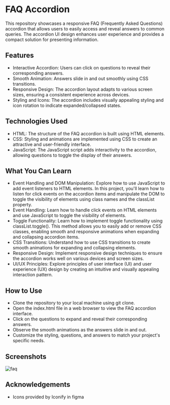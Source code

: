 # FAQ Accordion
This repository showcases a responsive FAQ (Frequently Asked Questions) accordion that allows users to easily access and reveal answers to common queries. The accordion UI design enhances user experience and provides a compact solution for presenting information.

## Features
- Interactive Accordion: Users can click on questions to reveal their corresponding answers.
- Smooth Animation: Answers slide in and out smoothly using CSS transitions.
- Responsive Design: The accordion layout adapts to various screen sizes, ensuring a consistent experience across devices.
- Styling and Icons: The accordion includes visually appealing styling and icon rotation to indicate expanded/collapsed states.

## Technologies Used
- HTML: The structure of the FAQ accordion is built using HTML elements.
- CSS: Styling and animations are implemented using CSS to create an attractive and user-friendly interface.
- JavaScript: The JavaScript script adds interactivity to the accordion, allowing questions to toggle the display of their answers.

## What You Can Learn
- Event Handling and DOM Manipulation: Explore how to use JavaScript to add event listeners to HTML elements. In this project, you'll learn how to listen for click events on the accordion items and manipulate the DOM to toggle the visibility of elements using class names and the classList property.
- Event Handling: Learn how to handle click events on HTML elements and use JavaScript to toggle the visibility of elements.
- Toggle Functionality: Learn how to implement toggle functionality using classList.toggle(). This method allows you to easily add or remove CSS classes, enabling smooth and responsive animations when expanding and collapsing accordion items.
- CSS Transitions: Understand how to use CSS transitions to create smooth animations for expanding and collapsing elements.
- Responsive Design: Implement responsive design techniques to ensure the accordion works well on various devices and screen sizes.
- UI/UX Principles: Explore principles of user interface (UI) and user experience (UX) design by creating an intuitive and visually appealing interaction pattern.

## How to Use
- Clone the repository to your local machine using git clone.
- Open the index.html file in a web browser to view the FAQ accordion interface.
- Click on the questions to expand and reveal their corresponding answers.
- Observe the smooth animations as the answers slide in and out.
- Customize the styling, questions, and answers to match your project's specific needs.

## Screenshots
![faq](https://github.com/francismcpc/faq-accordion/assets/119109562/966f687c-abf1-4403-8480-df1f131a7815)

## Acknowledgements
- Icons provided by Iconify in figma



